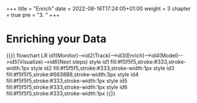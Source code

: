 +++
title = "Enrich"
date = 2022-08-16T17:24:05+01:00
weight = 3
chapter = true
pre = "3. "
+++


# Enriching your Data

{{<mermaid>}}
flowchart LR
    id1(Monitor)-->id2(Track)-->id3(Enrich)-->id4(Model)-->id5(Visualize)-->id6(Next steps)
    style id1 fill:#f5f5f5,stroke:#333,stroke-width:1px
    style id2 fill:#f5f5f5,stroke:#333,stroke-width:1px
    style id3 fill:#f5f5f5,stroke:#6638B8,stroke-width:3px
    style id4 fill:#f5f5f5,stroke:#333,stroke-width:1px
    style id5 fill:#f5f5f5,stroke:#333,stroke-width:1px
    style id6 fill:#f5f5f5,stroke:#333,stroke-width:1px
{{</mermaid >}}
